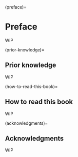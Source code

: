 (preface)=

# Preface
WIP

(prior-knowledge)=

## Prior knowledge
WIP


(how-to-read-this-book)=

## How to read this book
WIP

(acknowledgments)=

## Acknowledgments

WIP